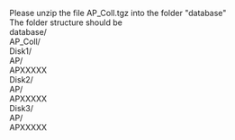 Please unzip the file AP_Coll.tgz into the folder "database" <br />
The folder structure should be <br />
database/ <br />
        AP_Coll/ <br />
                Disk1/ <br />
                      AP/ <br />
                         APXXXXX <br />
                Disk2/ <br />
                      AP/ <br />
                         APXXXXX <br />
                Disk3/ <br />
                      AP/ <br />
                         APXXXXX <br />
